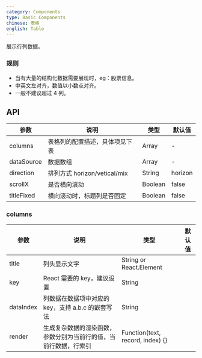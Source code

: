 ```yaml
---
category: Components
type: Basic Components
chinese: 表格
english: Table
---
```



展示行列数据。

### 规则
- 当有大量的结构化数据需要展现时，eg：股票信息。
- 中英文左对齐，数值以小数点对齐。
- 一般不建议超过 4 列。 

## API

| 参数             | 说明                                         | 类型     | 默认值        |
|------------------|----------------------------------------------|----------|---------------|
| columns        | 表格列的配置描述，具体项见下表                     | Array   |    -         |
| dataSource | 数据数组	 | Array   | -    |
| direction         | 排列方式 horizon/vetical/mix                              | String | horizon            |
| scrollX | 是否横向滚动    |  Boolean   |    false    |
| titleFixed | 横向滚动时，标题列是否固定   | Boolean   | false      |


### columns 

| 参数             | 说明                                         | 类型     | 默认值        |
|------------------|----------------------------------------------|----------|---------------|
| title        | 列头显示文字                    | String or React.Element   |             |
| key | React 需要的 key，建议设置	 | String   |     |
| dataIndex         | 列数据在数据项中对应的 key，支持 a.b.c 的嵌套写法             | String |             |
| render | 生成复杂数据的渲染函数，参数分别为当前行的值，当前行数据，行索引    |  Function(text, record, index) {} |
